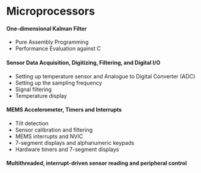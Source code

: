 # Microprocessors

#### One-dimensional Kalman Filter
- Pure Assembly Programming
- Performance Evaluation against C

#### Sensor Data Acquisition, Digitizing, Filtering, and Digital I/O
- Setting up temperature sensor and Analogue to Digital Converter (ADC)
- Setting up the sampling frequency
- Signal filtering
- Temperature display

#### MEMS Accelerometer, Timers and Interrupts
- Tilt detection
- Sensor calibration and filtering
- MEMS interrupts and NVIC
- 7-segment displays and alphanumeric keypads
- Hardware timers and 7-segment displays

#### Multithreaded, interrupt-driven sensor reading and peripheral control
